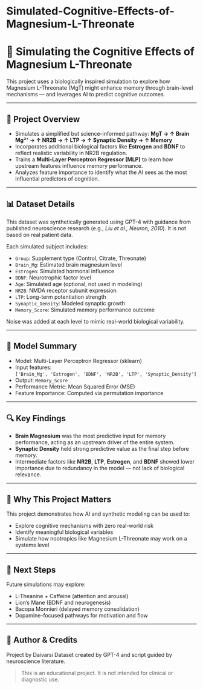 # Simulated-Cognitive-Effects-of-Magnesium-L-Threonate

# 🧠 Simulating the Cognitive Effects of Magnesium L-Threonate

This project uses a biologically inspired simulation to explore how Magnesium L-Threonate (MgT) might enhance memory through brain-level mechanisms — and leverages AI to predict cognitive outcomes.

---

## 📌 Project Overview

- Simulates a simplified but science-informed pathway:
  **MgT → ↑ Brain Mg²⁺ → ↑ NR2B → ↑ LTP → ↑ Synaptic Density → ↑ Memory**
- Incorporates additional biological factors like **Estrogen** and **BDNF** to reflect realistic variability in NR2B regulation.
- Trains a **Multi-Layer Perceptron Regressor (MLP)** to learn how upstream features influence memory performance.
- Analyzes feature importance to identify what the AI sees as the most influential predictors of cognition.

---

## 📊 Dataset Details

This dataset was synthetically generated using GPT-4 with guidance from published neuroscience research (e.g., *Liu et al., Neuron, 2010*). It is not based on real patient data.

Each simulated subject includes:
- `Group`: Supplement type (Control, Citrate, Threonate)
- `Brain_Mg`: Estimated brain magnesium level
- `Estrogen`: Simulated hormonal influence
- `BDNF`: Neurotrophic factor level
- `Age`: Simulated age (optional, not used in modeling)
- `NR2B`: NMDA receptor subunit expression
- `LTP`: Long-term potentiation strength
- `Synaptic_Density`: Modeled synaptic growth
- `Memory_Score`: Simulated memory performance outcome

Noise was added at each level to mimic real-world biological variability.

---

## 🤖 Model Summary

- Model: Multi-Layer Perceptron Regressor (sklearn)
- Input features:  
  `['Brain_Mg', 'Estrogen', 'BDNF', 'NR2B', 'LTP', 'Synaptic_Density']`
- Output: `Memory_Score`
- Performance Metric: Mean Squared Error (MSE)
- Feature Importance: Computed via permutation importance

---

## 🔍 Key Findings

- **Brain Magnesium** was the most predictive input for memory performance, acting as an upstream driver of the entire system.
- **Synaptic Density** held strong predictive value as the final step before memory.
- Intermediate factors like **NR2B**, **LTP**, **Estrogen**, and **BDNF** showed lower importance due to redundancy in the model — not lack of biological relevance.

---

## 🧪 Why This Project Matters

This project demonstrates how AI and synthetic modeling can be used to:
- Explore cognitive mechanisms with zero real-world risk
- Identify meaningful biological variables
- Simulate how nootropics like Magnesium L-Threonate may work on a systems level

---

## 🚀 Next Steps

Future simulations may explore:
- L-Theanine + Caffeine (attention and arousal)
- Lion’s Mane (BDNF and neurogenesis)
- Bacopa Monnieri (delayed memory consolidation)
- Dopamine-focused pathways for motivation and flow

---

## 🧠 Author & Credits

Project by Daivarsi
Dataset created by GPT-4 and script guided by neuroscience literature.

> This is an educational project. It is not intended for clinical or diagnostic use.

